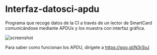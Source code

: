 # Interfaz-datosci-apdu

Programa que recoge datos de la CI a través de un lector de SmartCard comunicándose mediante APDUs y los muestra con interfaz gráfica.

![screenshot](https://user-images.githubusercontent.com/4564591/32120074-a6bdb492-bb2d-11e7-80ef-d0867145285d.PNG)

Para saber como funcionan los APDU, dirígete a https://goo.gl/N3rSvJ
